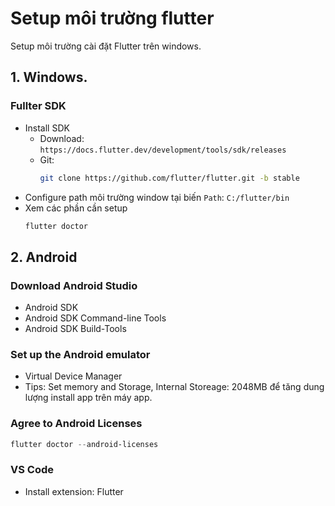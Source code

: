 # Setup môi trường flutter

<a name="readme-top"></a>
Setup môi trường cài đặt Flutter trên windows.

## 1. Windows.

### Fullter SDK

- Install SDK
  - Download: `https://docs.flutter.dev/development/tools/sdk/releases`
  - Git:
    ```sh
    git clone https://github.com/flutter/flutter.git -b stable
    ```
- Configure path môi trường window tại biến `Path`: `C:/flutter/bin`
- Xem các phần cần setup
  ```powershell
  flutter doctor
  ```

## 2. Android

### Download Android Studio

- Android SDK
- Android SDK Command-line Tools
- Android SDK Build-Tools

### Set up the Android emulator

- Virtual Device Manager
- Tips: Set memory and Storage, Internal Storeage: 2048MB để tăng dung lượng install app trên máy app.

### Agree to Android Licenses

```powershell
flutter doctor --android-licenses
```

### VS Code

- Install extension: Flutter
